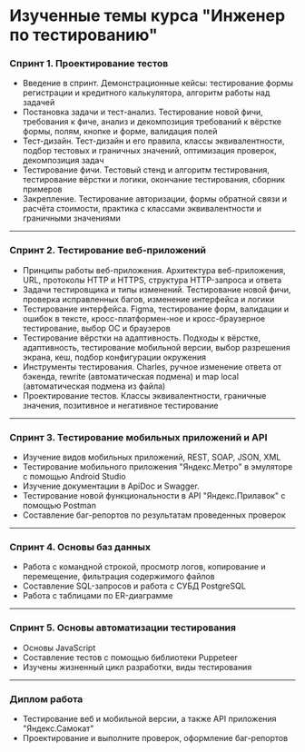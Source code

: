 # Изученные темы курса "Инженер по тестированию"

### Спринт 1. Проектирование тестов
- Введение в спринт.
Демонстрационные кейсы: тестирование формы регистрации и кредитного калькулятора, алгоритм работы над задачей
- Постановка задачи и тест-анализ.
Тестирование новой фичи, требования к фиче, анализ и декомпозиция требований к вёрстке формы, полям, кнопке и форме, валидация полей 
- Тест-дизайн.
Тест-дизайн и его правила, классы эквивалентности, подбор тестовых и граничных значений, оптимизация проверок, декомпозиция задач 
- Тестирование фичи.
Тестовый стенд и алгоритм тестирования, тестирование вёрстки и логики, окончание тестирования, сборник примеров
- Закрепление.
Тестирование авторизации, формы обратной связи и расчёта стоимости, практика с классами эквивалентности и граничными значениями
---
### Спринт 2. Тестирование веб-приложений 
- Принципы работы веб-приложения.
Архитектура веб-приложения, URL, протоколы HTTP и HTTPS, структура HTTP-запроса и ответа
- Задачи тестировщика и типы изменений.
Тестирование новой фичи, проверка исправленных багов, изменение интерфейса и логики
- Тестирование интерфейса.
Figma, тестирование форм, валидации и ошибок в тексте, кросс-платформен-ное и кросс-браузерное тестирование, выбор ОС и браузеров
- Тестирование вёрстки на адаптивность.
Подходы к вёрстке, адаптивность, тестирование мобильной версии, выбор разрешения экрана, кеш, подбор конфигурации окружения
- Инструменты тестирования.
Сharles, ручное изменение ответа от бэкенда, rewrite (автоматическая подмена) и map local (автоматическая подмена из файла)
- Проектирование тестов.
Классы эквивалентности, граничные значения, позитивное и негативное тестирование
---
### Спринт 3. Тестирование мобильных приложений и API
- Изучение видов мобильных приложений, REST, SOAP, JSON, XML
- Тестирование мобильного приложения "Яндекс.Метро" в эмуляторе с помощью Android Studio
- Изучение документации в ApiDoc и Swagger.
- Тестирование новой функциональности в API "Яндекс.Прилавок" с помощью Postman
- Составление баг-репортов по результатам проведенных проверок
---
### Спринт 4. Основы баз данных
- Работа с командной строкой, просмотр логов, копирование и перемещение, фильтрация содержимого файлов
- Составление SQL-запросов и работа с СУБД PostgreSQL
- Работа с таблицами по ER-диаграмме
---
### Спринт 5. Основы автоматизации тестирования
- Основы JavaScript
- Составление тестов с помощью библиотеки Puppeteer
- Изучены жизненный цикл разработки, виды тестирования
---
### Диплом работа
- Тестирование веб и мобильной версии, а также API приложения "Яндекс.Самокат"
- Проектирование и выполните проверок, оформление баг-репортов

